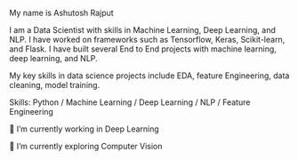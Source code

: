 My name is Ashutosh Rajput

I am a Data Scientist with skills in Machine Learning, Deep Learning, and NLP. I have worked on frameworks such as Tensorflow, Keras, Scikit-learn, and Flask. I have built several End to End projects with machine learning, deep learning, and NLP.

My key skills in data science projects include EDA, feature Engineering, data cleaning, model training.

Skills: Python / Machine Learning / Deep Learning / NLP / Feature Engineering


🔭 I’m currently working in Deep Learning

🌱 I’m currently exploring Computer Vision


<!---
ashutoshrajput96/ashutoshrajput96 is a ✨ special ✨ repository because its `README.md` (this file) appears on your GitHub profile.
You can click the Preview link to take a look at your changes.
--->
